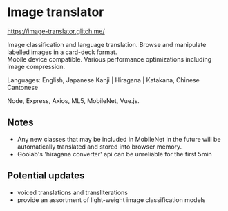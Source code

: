 # Image translator

https://image-translator.glitch.me/

Image classification and language translation. Browse and manipulate labelled images in a card-deck format.  
Mobile device compatible. Various performance optimizations including image compression.  

Languages: English, Japanese Kanji | Hiragana | Katakana, Chinese Cantonese  

Node, Express, Axios, ML5, MobileNet, Vue.js. 

## Notes

- Any new classes that may be included in MobileNet in the future will be automatically translated and stored into browser memory.
- Goolab's 'hiragana converter' api can be unreliable for the first 5min

## Potential updates

- voiced translations and transliterations
- provide an assortment of light-weight image classification models
